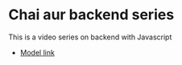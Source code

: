 # Chai aur backend series

This is a video series on backend with Javascript

- [Model link](https://app.eraser.io/workspace/YtPqZ1VogxGy1jzIDkzj)